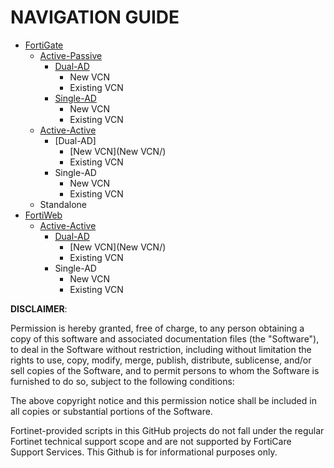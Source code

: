 # NAVIGATION GUIDE #
- [FortiGate](FortiGate/)
  - [Active-Passive](Active-Passive/)
    - [Dual-AD](Dual-AD/)
      - New VCN
      - Existing VCN
    - [Single-AD](Single-AD/)
      - New VCN
      - Existing VCN
  - [Active-Active](Active-Active/)
    - [Dual-AD]
      - [New VCN](New VCN/)
      - Existing VCN
    - Single-AD
      - New VCN
      - Existing VCN
  - Standalone
- [FortiWeb](FortiWeb/)
  - [Active-Active](Active-Active/)
    - [Dual-AD](Dual-AD/)
      - [New VCN](New VCN/)
      - Existing VCN
    - Single-AD
      - New VCN
      - Existing VCN

**DISCLAIMER**: 

Permission is hereby granted, free of charge, to any person obtaining a copy of this software and associated documentation files (the "Software"), to deal in the Software without restriction, including without limitation the rights to use, copy, modify, merge, publish, distribute, sublicense, and/or sell copies of the Software, and to permit persons to whom the Software is furnished to do so, subject to the following conditions:

The above copyright notice and this permission notice shall be included in all copies or substantial portions of the Software.

Fortinet-provided scripts in this  GitHub projects do not fall under the regular Fortinet technical support scope and are not supported by FortiCare Support Services.
This Github is for informational purposes only. 
